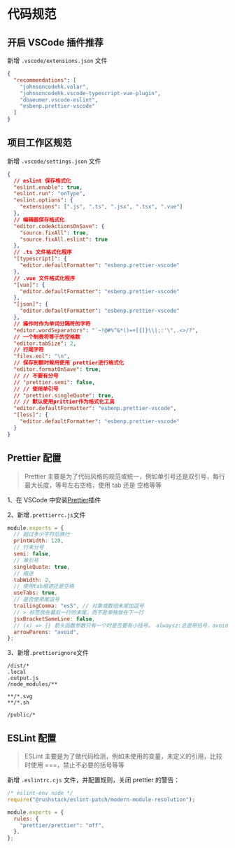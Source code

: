 # 代码规范

## 开启 VSCode 插件推荐

新增 `.vscode/extensions.json` 文件

```json
{
  "recommendations": [
    "johnsoncodehk.volar",
    "johnsoncodehk.vscode-typescript-vue-plugin",
    "dbaeumer.vscode-eslint",
    "esbenp.prettier-vscode"
  ]
}
```

## 项目工作区规范

新增 `.vscode/settings.json` 文件

```json
{
  // eslint 保存格式化
  "eslint.enable": true,
  "eslint.run": "onType",
  "eslint.options": {
    "extensions": [".js", ".ts", ".jsx", ".tsx", ".vue"]
  },
  // 编辑器保存格式化
  "editor.codeActionsOnSave": {
    "source.fixAll": true,
    "source.fixAll.eslint": true
  },
  // .ts 文件格式化程序
  "[typescript]": {
    "editor.defaultFormatter": "esbenp.prettier-vscode"
  },
  // .vue 文件格式化程序
  "[vue]": {
    "editor.defaultFormatter": "esbenp.prettier-vscode"
  },
  "[json]": {
    "editor.defaultFormatter": "esbenp.prettier-vscode"
  },
  // 操作时作为单词分隔符的字符
  "editor.wordSeparators": "`~!@#%^&*()=+[{]}\\|;:'\",.<>/?",
  // 一个制表符等于的空格数
  "editor.tabSize": 2,
  // 行尾字符
  "files.eol": "\n",
  // 保存到额时候用使用 prettier进行格式化
  "editor.formatOnSave": true,
  // // 不要有分号
  // "prettier.semi": false,
  // // 使用单引号
  // "prettier.singleQuote": true,
  // // 默认使用prittier作为格式化工具
  "editor.defaultFormatter": "esbenp.prettier-vscode",
  "[less]": {
    "editor.defaultFormatter": "esbenp.prettier-vscode"
  }
}
```

## Prettier 配置

> Prettier 主要是为了代码风格的规范或统一，例如单引号还是双引号，每行最大长度，等号左右空格，使用 tab 还是 空格等等

1、在 VSCode 中安装[Prettier](https://marketplace.visualstudio.com/items?itemName=esbenp.prettier-vscode)插件

2、新增`.prettierrc.js`文件

```js
module.exports = {
  // 超过多少字符后换行
  printWidth: 120,
  // 行末分号
  semi: false,
  // 单引号
  singleQuote: true,
  // 缩进
  tabWidth: 2,
  // 使用tab缩进还是空格
  useTabs: true,
  // 是否使用尾逗号
  trailingComma: "es5", // 对象或数组末尾加逗号
  // > 标签放在最后一行的末尾，而不是单独放在下一行
  jsxBracketSameLine: false,
  // (x) => {} 箭头函数参数只有一个时是否要有小括号。 alwaysz:总是带括号，avoid：省略括号
  arrowParens: "avoid",
};
```

3、新增`.prettierignore`文件

```
/dist/*
.local
.output.js
/node_modules/**

**/*.svg
**/*.sh

/public/*
```

## ESLint 配置

> ESLint 主要是为了做代码检测，例如未使用的变量，未定义的引用，比较时使用 ===，禁止不必要的括号等等

新增 `.eslintrc.cjs` 文件，并配置规则，关闭 prettier 的警告：

```js
/* eslint-env node */
require("@rushstack/eslint-patch/modern-module-resolution");

module.exports = {
  rules: {
    "prettier/prettier": "off",
  },
};
```
